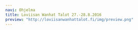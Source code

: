 ```yaml
---
navi: Ohjelma
title: Loviisan Wanhat Talot 27.-28.8.2016
preview: "http://loviisanwanhattalot.fi/img/preview.png"
---
```

<header>
    <div class="logo"></div>
</header>
